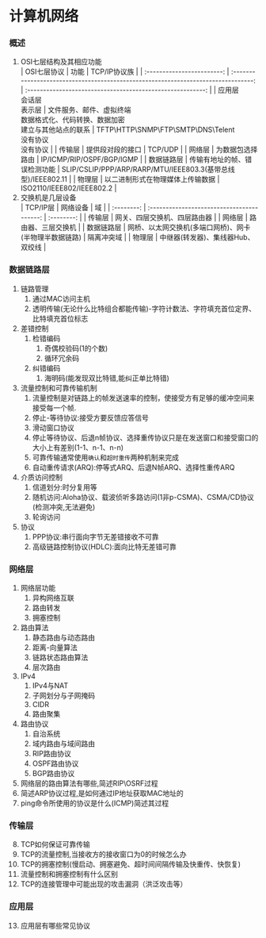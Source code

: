 # 计算机网络

### 概述
1. OSI七层结构及其相应功能  
    |        OSI七层协议         |                                        功能                                        |                        TCP/IP协议族                        |
    | :------------------------: | :--------------------------------------------------------------------------------: | :--------------------------------------------------------: |
    | 应用层<br>会话层<br>表示层 | 文件服务、邮件、虚拟终端<br>数据格式化、代码转换、数据加密<br>建立与其他站点的联系 | TFTP\HTTP\SNMP\FTP\SMTP\DNS\Telent<br>没有协议<br>没有协议 |
    |           传输层           |                                  提供段对段的接口                                  |                          TCP/UDP                           |
    |           网络层           |                                  为数据包选择路由                                  |                 IP/ICMP/RIP/OSPF/BGP/IGMP                  |
    |         数据链路层         |                            传输有地址的帧、错误检测功能                            |      SLIP/CSLIP/PPP/ARP/RARP/MTU/IEEE803.3(基带总线型)/IEEE802.11      |
    |           物理层           |                          以二进制形式在物理媒体上传输数据                          |                 ISO2110/IEEE802/IEEE802.2                  |
2. 交换机是几层设备  
    |  TCP/IP层  |                  网络设备                  |     域     |
    | :--------: | :----------------------------------------: | :--------: |
    |   传输层   |        网关、四层交换机、四层路由器        |
    |   网络层   |             路由器、三层交换机             |
    | 数据链路层 | 网桥、以太网交换机(多端口网桥)、网卡(半物理半数据链路) | 隔离冲突域 |
    |   物理层   |     中继器(转发器)、集线器Hub、双绞线      |

### 数据链路层

1. 链路管理  
    1. 通过MAC访问主机
    2. 透明传输(无论什么比特组合都能传输)-字符计数法、字符填充首位定界、比特填充首位标志
2. 差错控制
   1. 检错编码
      1. 奇偶校验码(1的个数)
      2. 循环冗余码
   2. 纠错编码
      1. 海明码(能发现双比特错,能纠正单比特错)
3. 流量控制和可靠传输机制
   1. 流量控制是对链路上的帧发送速率的控制，使接受方有足够的缓冲空间来接受每一个帧.
   2. 停止-等待协议:接受方要反馈应答信号
   3. 滑动窗口协议
   4. 停止等待协议、后退n帧协议、选择重传协议只是在发送窗口和接受窗口的大小上有差别(1-1、n-1、n-n)
   5. 可靠传输通常使用`确认`和`超时重传`两种机制来完成
   6. 自动重传请求(ARQ):停等式ARQ、后退N帧ARQ、选择性重传ARQ
4. 介质访问控制
   1. 信道划分:时分复用等
   2. 随机访问:Aloha协议、载波侦听多路访问(1非p-CSMA)、CSMA/CD协议(检测冲突,无法避免)
   3. 轮询访问
5. 协议
   1. PPP协议:串行面向字节无差错接收不可靠
   2. 高级链路控制协议(HDLC):面向比特无差错可靠

### 网络层

1. 网络层功能
   1. 异构网络互联
   2. 路由转发
   3. 拥塞控制
2. 路由算法
   1. 静态路由与动态路由
   2. 距离-向量算法
   3. 链路状态路由算法
   4. 层次路由
3. IPv4
   1. IPv4与NAT
   2. 子网划分与子网掩码
   3. CIDR
   4. 路由聚集
4. 路由协议
   1. 自治系统
   2. 域内路由与域间路由
   3. RIP路由协议
   4. OSPF路由协议
   5. BGP路由协议
5. 网络层的路由算法有哪些,简述RIP\OSRF过程
6. 简述ARP协议过程,是如何通过IP地址获取MAC地址的
7. ping命令所使用的协议是什么(ICMP)简述其过程

### 传输层

8. TCP如何保证可靠传输
9.  TCP的流量控制,当接收方的接收窗口为0的时候怎么办
10. TCP的拥塞控制(慢启动、拥塞避免、超时间间隔传输及快重传、快恢复)
11. 流量控制和拥塞控制有什么区别
12. TCP的连接管理中可能出现的攻击漏洞（洪泛攻击等）

### 应用层

13. 应用层有哪些常见协议